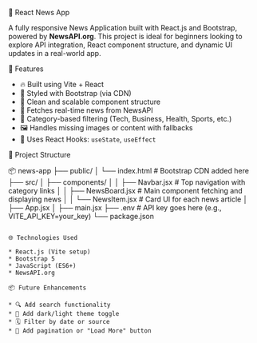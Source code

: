 📰 React News App

A fully responsive News Application built with React.js and Bootstrap, powered by **NewsAPI.org**. This project is ideal for beginners looking to explore API integration, React component structure, and dynamic UI updates in a real-world app.

 🚀 Features

* 🔥 Built using Vite + React
* 💅 Styled with Bootstrap (via CDN)
* 🧱 Clean and scalable component structure
* 📡 Fetches real-time news from NewsAPI
* 🧭 Category-based filtering (Tech, Business, Health, Sports, etc.)
* 🖼 Handles missing images or content with fallbacks
* 🧪 Uses React Hooks: `useState`, `useEffect`


📁 Project Structure

📦 news-app
├── public/
│   └── index.html     # Bootstrap CDN added here
├── src/
│   ├── components/
│   │   ├── Navbar.jsx       # Top navigation with category links
│   │   ├── NewsBoard.jsx    # Main component fetching and displaying news
│   │   └── NewsItem.jsx     # Card UI for each news article
│   ├── App.jsx
│   ├── main.jsx
├── .env                   # API key goes here (e.g., VITE_API_KEY=your_key)
└── package.json
```

🌐 Technologies Used

* React.js (Vite setup)
* Bootstrap 5
* JavaScript (ES6+)
* NewsAPI.org

📦 Future Enhancements

* 🔍 Add search functionality
* 🌙 Add dark/light theme toggle
* 🗓 Filter by date or source
* 🔄 Add pagination or "Load More" button


